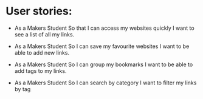 # User stories:

- As a Makers Student
  So that I can access my websites quickly
  I want to see a list of all my links.

- As a Makers Student
  So I can save my favourite websites
  I want to be able to add new links.

- As a Makers Student
  So I can group my bookmarks
  I want to be able to add tags to my links.

- As a Makers Student
  So I can search by category
  I want to filter my links by tag
